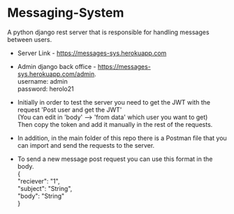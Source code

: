 # Messaging-System
A python django rest server that is responsible for handling messages between users.

* Server Link - https://messages-sys.herokuapp.com 

* Admin django back office - https://messages-sys.herokuapp.com/admin. \
username: admin\
password: herolo21

* Initially in order to test the server you need to get the JWT with the request 'Post user and get the JWT'\
(You can edit in 'body' -->  'from data' which user you want to get)\
Then copy the token and add it manually in the rest of the requests. 

* In addition, in the main folder of this repo there is a Postman file that you can import and send the requests to the server.

* To send a new message post request you can use this format in the body. \
{\
"reciever": "1",\
"subject": "String",\
"body": "String"\
}
